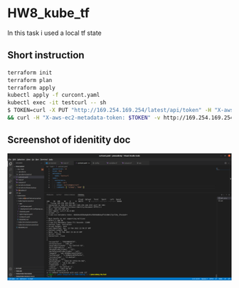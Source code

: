 # HW8_kube_tf
In this task i used a local tf state
## Short instruction
```bash
terraform init
terraform plan
terraform apply
kubectl apply -f curcont.yaml
kubectl exec -it testcurl -- sh
$ TOKEN=curl -X PUT "http://169.254.169.254/latest/api/token" -H "X-aws-ec2-metadata-token-ttl-seconds: 21600" \
&& curl -H "X-aws-ec2-metadata-token: $TOKEN" -v http://169.254.169.254/latest/dynamic/instance-identity/document
```
## Screenshot of idenitity doc
![](./somepic.png)

